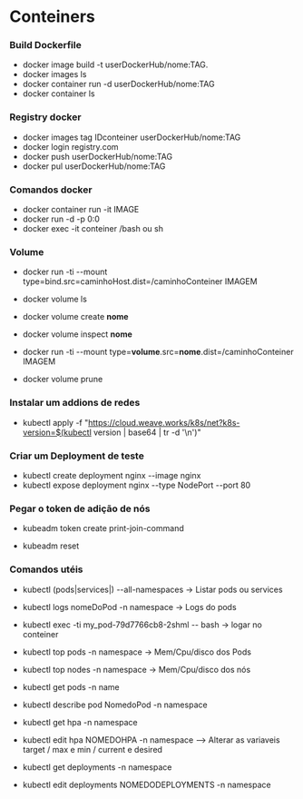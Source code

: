 <h1> Conteiners </h1>


### Build Dockerfile
* docker image build -t userDockerHub/nome:TAG.
* docker images ls
* docker container run -d userDockerHub/nome:TAG
* docker container ls


### Registry docker
* docker images tag IDconteiner userDockerHub/nome:TAG
* docker login registry.com
* docker push userDockerHub/nome:TAG
* docker pul userDockerHub/nome:TAG

### Comandos docker 

* docker container run -it IMAGE
* docker run -d -p 0:0
* docker exec -it conteiner /bash ou sh

### Volume


* docker run -ti --mount type=bind.src=caminhoHost.dist=/caminhoConteiner IMAGEM

* docker volume ls

* docker volume create **nome**

* docker volume inspect **nome**


* docker run -ti --mount type=**volume**.src=**nome**.dist=/caminhoConteiner IMAGEM


 


* docker volume prune
 
### Instalar um addions de redes

* kubectl apply -f "https://cloud.weave.works/k8s/net?k8s-version=$(kubectl version | base64 | tr -d '\n')"
 
 
### Criar um Deployment de teste
* kubectl create deployment nginx --image nginx
* kubectl expose deployment nginx --type NodePort --port 80


### Pegar o token de adição de nós 

* kubeadm  token create print-join-command
 
* kubeadm reset 

### Comandos utéis
* kubectl (pods|services|) --all-namespaces -> Listar pods ou services

* kubectl logs nomeDoPod -n namespace -> Logs do pods


* kubectl exec -ti my_pod-79d7766cb8-2shml -- bash -> logar no conteiner


* kubectl top pods -n namespace -> Mem/Cpu/disco dos Pods

* kubectl top nodes -n namespace -> Mem/Cpu/disco dos nós


* kubectl get pods -n name 

* kubectl describe pod NomedoPod -n namespace


* kubectl get hpa -n namespace

* kubectl edit hpa  NOMEDOHPA -n namespace -->  Alterar as variaveis target / max e min / current e desired


* kubectl get deployments -n namespace

* kubectl edit deployments NOMEDODEPLOYMENTS -n namespace




